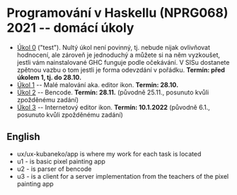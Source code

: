 
# Programování v Haskellu (NPRG068) 2021 -- domácí úkoly

- [Úkol 0](u0/) ("test"). Nultý úkol není povinný, tj. nebude nijak ovlivňovat
  hodnocení, ale zároveň je jednoduchý a můžete si na něm vyzkoušet, jestli vám
  nainstalované GHC funguje podle očekávání. V SISu dostanete zpětnou vazbu o
  tom jestli je forma odevzdání v pořádku. **Termín: před úkolem 1, tj. do 28.10.**
- [Úkol 1](u1/) -- Malé malování aka. editor ikon. **Termín: 28.10.**
- [Úkol 2](u2/) -- Bencode. **Termín: 28.11.** (původně 25.11., posunuto kvůli zpožděnému zadání)
- [Úkol 3](u3/) -- Internetový editor ikon. **Termín: 10.1.2022** (původně 6.1., posunuto kvůli zpožděnému zadání)

## English

- ux/ux-kubaneko/app is where my work for each task is located
- u1 - is basic pixel painting app
- u2 - is parser of bencode
- u3 - is a client for a server implementation from the teachers of the pixel painting app
